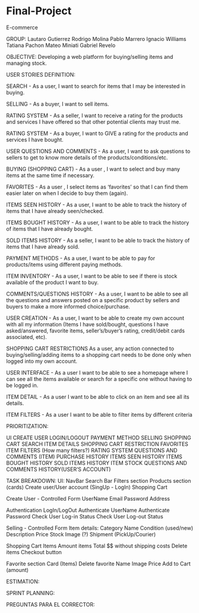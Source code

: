 # Final-Project
E-commerce


GROUP: 
Lautaro Gutierrez
Rodrigo Molina
Pablo Marrero
Ignacio Williams
Tatiana Pachon
Mateo Miniati
Gabriel Revelo 

OBJECTIVE: Developing a web platform for buying/selling items and managing stock.

USER STORIES DEFINITION:

SEARCH - As a user, I want to search for items that I may be interested in buying.


SELLING - As a buyer, I want to sell items.


RATING SYSTEM - As a seller, I want to receive a rating for the products and services I have offered so that other potential clients may trust me.

RATING SYSTEM - As a buyer, I want to GIVE a rating for the products and services I have bought.


USER QUESTIONS AND COMMENTS - As a user, I want to ask questions to sellers to get to know more details of the products/conditions/etc.


BUYING (SHOPPING CART) - As a user , I want to select and buy many items at the same time if necessary.


FAVORITES - As a user , I select items as ‘favorites’ so that I can find them easier later on when I decide to buy them (again).


ITEMS SEEN HISTORY - As a user, I want to be able to track the history of items that I have already seen/checked.


ITEMS BOUGHT HISTORY - As a user, I want to be able to track the history of items that I have already bought.


SOLD ITEMS HISTORY - As a seller, I want to be able to track the history of items that I have already sold.

PAYMENT METHODS - As a user, I want to be able to pay for products/items using different paying methods.


ITEM INVENTORY - As a user, I want to be able to see if there is stock available of the product I want to buy.


COMMENTS/QUESTIONS HISTORY - As a user, I want to be able to see all the questions and answers posted on a specific product by sellers and buyers to make a more informed choice/purchase.


USER CREATION - As a user, I want to be able to create my own account with all my information (Items I have sold/bought, questions I have asked/answered, favorite items, seller’s/buyer’s rating, credit/debit cards associated, etc).



SHOPPING CART RESTRICTIONS As a user, any action connected to buying/selling/adding items to a shopping cart needs to be done only when logged into my own account.


 USER INTERFACE - As a user I want to be able to see a homepage where I can see all the items available or search for a specific one without having to be logged in.


ITEM DETAIL - As a user I want to be able to click on an item and see all its details.


ITEM FILTERS - As a user I want to be able to filter items by different criteria


PRIORITIZATION:

UI
CREATE USER
LOGIN/LOGOUT
PAYMENT METHOD
SELLING
SHOPPING CART
SEARCH
ITEM DETAILS
SHOPPING CART RESTRICTION
FAVORITES 
ITEM FILTERS (How many filters?)
RATING SYSTEM
QUESTIONS AND COMMENTS (ITEM)
PURCHASE HISTORY
ITEMS SEEN HISTORY
ITEMS BOUGHT HISTORY
SOLD ITEMS HISTORY 
ITEM STOCK
QUESTIONS AND COMMENTS HISTORY(USER’S ACCOUNT)


TASK BREAKDOWN:
UI:
NavBar
Search Bar
Filters section
Products section (cards)
Create user/User account (SingUp - LogIn)
Shopping Cart



Create User - Controlled Form
	UserName
	Email
	Password
	Address
	

Authentication LogIn/LogOut
Authenticate UserName
Authenticate Password
Check User Log-in Status
Check User Log-out Status

Selling - Controlled Form
Item details:
	Category
	Name
	Condition (used/new)
	Description
	Price
	Stock
	Image (?)
	Shipment (PickUp/Courier)

Shopping Cart
    Items
	Amount items
	Total $$ without shipping costs
	Delete items
	Checkout button

	
Favorite section
Card (Items)
Delete favorite 
Name
Image
Price
Add to Cart (amount) 






ESTIMATION:

SPRINT PLANNING:

PREGUNTAS PARA EL CORRECTOR:
